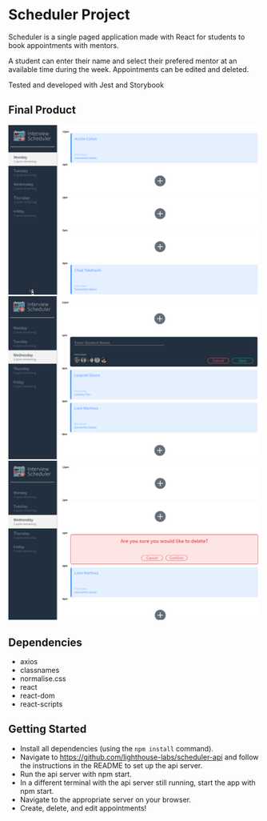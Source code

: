 # Scheduler Project

Scheduler is a single paged application made with React for students to book appointments with mentors. 

A student can enter their name and select their prefered mentor at an available time during the week. Appointments can be edited and deleted. 

Tested and developed with Jest and Storybook

## Final Product

!["Scheduler Main Page"](https://github.com/KelseyErickson/scheduler/blob/master/docs/scheduler-main-page.png?raw=true)
!["Scheduler Add Appointment"](https://github.com/KelseyErickson/scheduler/blob/master/docs/scheduler-add-appointment.png?raw=true)
!["Scheduler Delete Appointment"](https://github.com/KelseyErickson/scheduler/blob/master/docs/scheduler-delete-interview.png?raw=true)

## Dependencies

- axios
- classnames
- normalise.css
- react
- react-dom
- react-scripts


## Getting Started

- Install all dependencies (using the `npm install` command).
- Navigate to https://github.com/lighthouse-labs/scheduler-api and follow the instructions in the README to set up the api server.
- Run the api server with npm start.
- In a different terminal with the api server still running, start the app with npm start.
- Navigate to the appropriate server on your browser.
- Create, delete, and edit appointments!